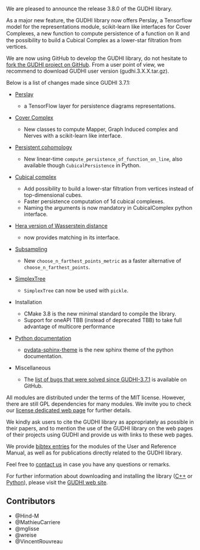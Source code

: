 We are pleased to announce the release 3.8.0 of the GUDHI library.

As a major new feature, the GUDHI library now offers Perslay, a Tensorflow model for the representations module, scikit-learn like interfaces for Cover Complexes, a new function to compute persistence of a function on $\mathbb{R}$ and the possibility to build a Cubical Complex as a lower-star filtration from vertices.

We are now using GitHub to develop the GUDHI library, do not hesitate to [fork the GUDHI project on GitHub](https://github.com/GUDHI/gudhi-devel). From a user point of view, we recommend to download GUDHI user version (gudhi.3.X.X.tar.gz).

Below is a list of changes made since GUDHI 3.7.1:

- [Perslay](https://gudhi.inria.fr/python/latest/representations_tflow_itf_ref.html)
     - a TensorFlow layer for persistence diagrams representations.

- [Cover Complex](https://gudhi.inria.fr/python/latest/cover_complex_sklearn_user.html)
     - New classes to compute Mapper, Graph Induced complex and Nerves with a scikit-learn like interface.

- [Persistent cohomology](https://gudhi.inria.fr/doc/latest/group__persistent__cohomology.html)
     - New linear-time `compute_persistence_of_function_on_line`, also available though `CubicalPersistence` in Python.

- [Cubical complex](https://gudhi.inria.fr/doc/latest/group__cubical__complex.html)
     - Add possibility to build a lower-star filtration from vertices instead of top-dimensional cubes.
     - Faster persistence computation of 1d cubical complexes.
     - Naming the arguments is now mandatory in CubicalComplex python interface.

- [Hera version of Wasserstein distance](https://gudhi.inria.fr/python/latest/wasserstein_distance_user.html#hera)
     - now provides matching in its interface.

- [Subsampling](https://gudhi.inria.fr/doc/latest/group__subsampling.html)
     - New `choose_n_farthest_points_metric` as a faster alternative of `choose_n_farthest_points`.

- [SimplexTree](https://gudhi.inria.fr/python/latest/simplex_tree_ref.html)
     - `SimplexTree` can now be used with `pickle`.

- Installation
     - CMake 3.8 is the new minimal standard to compile the library.
     - Support for oneAPI TBB (instead of deprecated TBB) to take full advantage of multicore performance

- [Python documentation](https://gudhi.inria.fr/python/latest/installation.html)
     - [pydata-sphinx-theme](https://pydata-sphinx-theme.readthedocs.io/en/stable/) is the new sphinx theme of the python documentation.

- Miscellaneous
     - The [list of bugs that were solved since GUDHI-3.7.1](https://github.com/GUDHI/gudhi-devel/issues?q=label%3A3.8.0+is%3Aclosed) is available on GitHub.

All modules are distributed under the terms of the MIT license.
However, there are still GPL dependencies for many modules. We invite you to check our [license dedicated web page](https://gudhi.inria.fr/licensing/) for further details.

We kindly ask users to cite the GUDHI library as appropriately as possible in their papers, and to mention the use of the GUDHI library on the web pages of their projects using GUDHI and provide us with links to these web pages.

We provide [bibtex entries](https://gudhi.inria.fr/doc/latest/_citation.html) for the modules of the User and Reference Manual, as well as for publications directly related to the GUDHI library. 

Feel free to [contact us](https://gudhi.inria.fr/contact/) in case you have any questions or remarks.

For further information about downloading and installing the library ([C++](https://gudhi.inria.fr/doc/latest/installation.html) or [Python](https://gudhi.inria.fr/python/latest/installation.html)), please visit the [GUDHI web site](https://gudhi.inria.fr/).

## Contributors

- @Hind-M
- @MathieuCarriere
- @mglisse
- @wreise
- @VincentRouvreau
